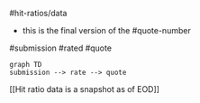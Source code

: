 #hit-ratios/data 
- this is the final version of the #quote-number

#submission #rated #quote
```mermaid
graph TD
submission --> rate --> quote
```

[[Hit ratio data is a snapshot as of EOD]]
